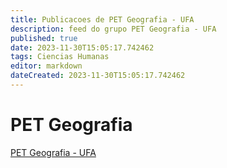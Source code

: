 ```yaml
---
title: Publicacoes de PET Geografia - UFA 
description: feed do grupo PET Geografia - UFA
published: true
date: 2023-11-30T15:05:17.742462
tags: Ciencias Humanas
editor: markdown
dateCreated: 2023-11-30T15:05:17.742462
---
```


# PET Geografia
[PET Geografia - UFA](/grupo/224PETGeografiaUFA)